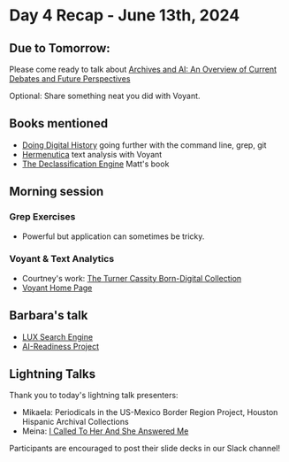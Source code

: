 # Day 4 Recap - June 13th, 2024
## Due to Tomorrow:
Please come ready to talk about [Archives and AI: An Overview of Current Debates and Future Perspectives](https://dl.acm.org/doi/full/10.1145/3479010)

Optional: Share something neat you did with Voyant.

## Books mentioned
* [Doing Digital History](https://manchesteruniversitypress.co.uk/9781526132680/)
going further with the command line, grep, git
* [Hermenutica](http://hermeneuti.ca/) text analysis with Voyant
* [The Declassification Engine](https://www.penguinrandomhouse.com/books/545793/the-declassification-engine-by-matthew-connelly/) Matt's book

## Morning session
### Grep Exercises
* Powerful but application can sometimes be tricky.
### Voyant & Text Analytics
* Courtney's work: [The Turner Cassity Born-Digital Collection](https://cassity.digitalscholarship.emory.edu)
* [Voyant Home Page](https://voyant-tools.org)
## Barbara's talk
* [LUX Search Engine](https://lux.collections.yale.edu/)
* [AI-Readiness Project](https://library.yale.edu/news/library-joins-academic-partners-two-year-project-assess-yales-ai-readiness) 

## Lightning Talks
Thank you to today's lightning talk presenters:

* Mikaela: Periodicals in the US-Mexico Border Region Project, Houston Hispanic Archival Collections
* Meina: [I Called To Her And She Answered Me](https://sites.google.com/view/i-called-to-her/home)

Participants are encouraged to post their slide decks in our Slack channel!

